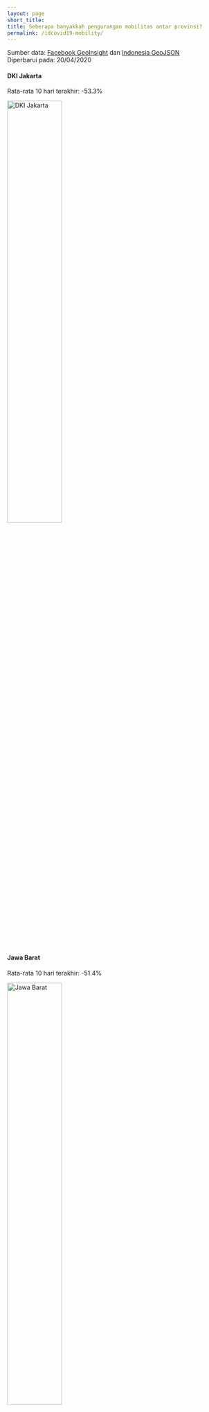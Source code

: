 ```yaml
---
layout: page
short_title:
title: Seberapa banyakkah pengurangan mobilitas antar provinsi?
permalink: /idcovid19-mobility/
---
```


Sumber data: [Facebook GeoInsight](https://www.facebook.com/geoinsights-portal/) dan [Indonesia GeoJSON](https://github.com/superpikar/indonesia-geojson) <br/>
Diperbarui pada: 20/04/2020<br/>

#### DKI Jakarta

Rata-rata 10 hari terakhir: -53.3%

<img title="DKI Jakarta" src="{{ site.baseurl }}/assets/idcovid19-mobility/antar-provinsi_dari_dki_jakarta.png" width="50%"/>

#### Jawa Barat

Rata-rata 10 hari terakhir: -51.4%

<img title="Jawa Barat" src="{{ site.baseurl }}/assets/idcovid19-mobility/antar-provinsi_dari_jawa_barat.png" width="50%"/>

#### Jawa Timur

Rata-rata 10 hari terakhir: -23.1%

<img title="Jawa Timur" src="{{ site.baseurl }}/assets/idcovid19-mobility/antar-provinsi_dari_jawa_timur.png" width="50%"/>

#### Sulawesi Selatan

Rata-rata 10 hari terakhir: -48.2%

<img title="Sulawesi Selatan" src="{{ site.baseurl }}/assets/idcovid19-mobility/antar-provinsi_dari_sulawesi_selatan.png" width="50%"/>

#### Jawa Tengah

Rata-rata 10 hari terakhir: -32.8%

<img title="Jawa Tengah" src="{{ site.baseurl }}/assets/idcovid19-mobility/antar-provinsi_dari_jawa_tengah.png" width="50%"/>
